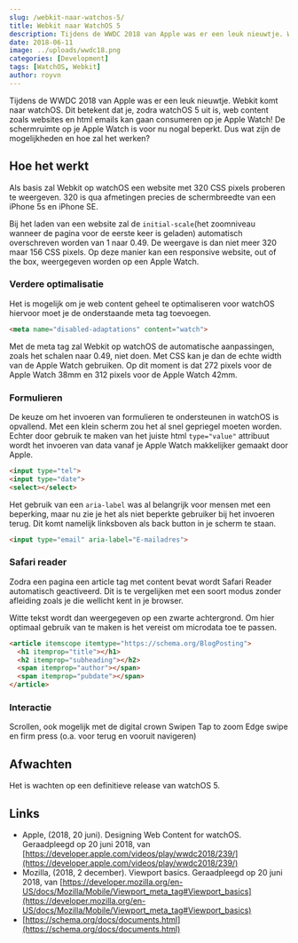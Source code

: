 ```yaml
---
slug: /webkit-naar-watchos-5/
title: Webkit naar WatchOS 5
description: Tijdens de WWDC 2018 van Apple was er een leuk nieuwtje. Webkit komt naar watchOS. Dit betekent dat je, zodra watchOS 5 uit is, web content zoals websites en html emails kan gaan consumeren op je Apple Watch!
date: 2018-06-11
image: ../uploads/wwdc18.png
categories: [Development]
tags: [WatchOS, Webkit]
author: royvn
---
```


Tijdens de WWDC 2018 van Apple was er een leuk nieuwtje. Webkit komt naar watchOS. Dit betekent dat je, zodra watchOS 5 uit is, web content zoals websites en html emails kan gaan consumeren op je Apple Watch! De schermruimte op je Apple Watch is voor nu nogal beperkt. Dus wat zijn de mogelijkheden en hoe zal het werken?

## Hoe het werkt
Als basis zal Webkit op watchOS een website met 320 CSS pixels proberen te weergeven. 320 is qua afmetingen precies de schermbreedte van een iPhone 5s en iPhone SE.

Bij het laden van een website zal de `initial-scale`(het zoomniveau wanneer de pagina voor de eerste keer is geladen) automatisch overschreven worden van 1 naar 0.49. De weergave is dan niet meer 320 maar 156 CSS pixels. Op deze manier kan een responsive website, out of the box, weergegeven worden op een Apple Watch.

### Verdere optimalisatie
Het is mogelijk om je web content geheel te optimaliseren voor watchOS hiervoor moet je de onderstaande meta tag toevoegen.

```html
<meta name="disabled-adaptations" content="watch">
```

Met de meta tag zal Webkit op watchOS de automatische aanpassingen, zoals het schalen naar 0.49, niet doen. Met CSS kan je dan de echte width van de Apple Watch gebruiken. Op dit moment is dat 272 pixels voor de Apple Watch 38mm en 312 pixels voor de Apple Watch 42mm.

### Formulieren
De keuze om het invoeren van formulieren te ondersteunen in watchOS is opvallend. Met een klein scherm zou het al snel gepriegel moeten worden. Echter door gebruik te maken van het juiste html `type="value"` attribuut wordt het invoeren van data vanaf je Apple Watch makkelijker gemaakt door Apple.

```html
<input type="tel">
<input type="date">
<select></select>
```

Het gebruik van een `aria-label` was al belangrijk voor mensen met een beperking, maar nu zie je het als niet beperkte gebruiker bij het invoeren terug. Dit komt namelijk linksboven als back button in je scherm te staan.

```html
<input type="email" aria-label="E-mailadres">
```

### Safari reader
Zodra een pagina een article tag met content bevat wordt Safari Reader automatisch geactiveerd. Dit is te vergelijken met een soort modus zonder afleiding zoals je die wellicht kent in je browser.

Witte tekst wordt dan weergegeven op een zwarte achtergrond. Om hier optimaal gebruik van te maken is het vereist om microdata toe te passen.

```html
<article itemscope itemtype="https://schema.org/BlogPosting">
  <h1 itemprop="title"></h1>
  <h2 itemprop="subheading"></h2>
  <span itemprop="author"></span>
  <span itemprop="pubdate"></span>
</article>
```

### Interactie
Scrollen, ook mogelijk met de digital crown
Swipen
Tap to zoom
Edge swipe en firm press (o.a. voor terug en vooruit navigeren)

## Afwachten
Het is wachten op een definitieve release van watchOS 5.

## Links
* Apple, (2018, 20 juni). Designing Web Content for watchOS. Geraadpleegd op 20 juni 2018, van [https://developer.apple.com/videos/play/wwdc2018/239/](https://developer.apple.com/videos/play/wwdc2018/239/)
* Mozilla, (2018, 2 december). Viewport basics. Geraadpleegd op 20 juni 2018, van [https://developer.mozilla.org/en-US/docs/Mozilla/Mobile/Viewport_meta_tag#Viewport_basics](https://developer.mozilla.org/en-US/docs/Mozilla/Mobile/Viewport_meta_tag#Viewport_basics)
* [https://schema.org/docs/documents.html](https://schema.org/docs/documents.html)